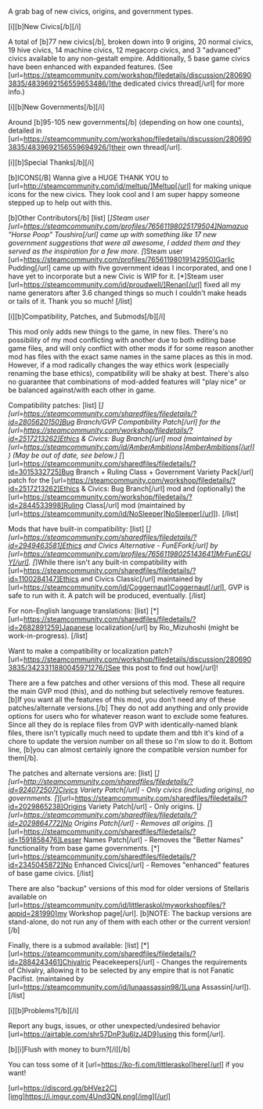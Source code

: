 A grab bag of new civics, origins, and government types.

[i][b]New Civics[/b][/i]

A total of [b]77 new civics[/b], broken down into 9 origins, 20 normal civics, 19 hive civics, 14 machine civics, 12 megacorp civics, and 3 "advanced" civics available to any non-gestalt empire. Additionally, 5 base game civics have been enhanced with expanded features. (See [url=https://steamcommunity.com/workshop/filedetails/discussion/2806903835/4839692156559653486/]the dedicated civics thread[/url] for more info.)

[i][b]New Governments[/b][/i]

Around [b]95-105 new governments[/b] (depending on how one counts), detailed in [url=https://steamcommunity.com/workshop/filedetails/discussion/2806903835/4839692156559694926/]their own thread[/url].

[i][b]Special Thanks[/b][/i]

[b]ICONS[/B]
Wanna give a HUGE THANK YOU to [url=http://steamcommunity.com/id/meltup/]Meltup[/url] for making unique icons for the new civics. They look cool and I am super happy someone stepped up to help out with this.

[b]Other Contributors[/b]
[list]
[*]Steam user [url=https://steamcommunity.com/profiles/76561198025179504]Namazuo "Horse Poop" Toushiro[/url] came up with something like 17 new government suggestions that were all awesome, I added them and they served as the inspiration for a few more.
[*]Steam user [url=https://steamcommunity.com/profiles/76561198019142950]Garlic Pudding[/url] came up with five government ideas I incorporated, and one I have yet to incorporate but a new Civic is WIP for it.
[*]Steam user [url=https://steamcommunity.com/id/proudwell/]Renan[/url] fixed all my name generators after 3.6 changed things so much I couldn't make heads or tails of it. Thank you so much!
[/list]

[i][b]Compatibility, Patches, and Submods[/b][/i]

This mod only adds new things to the game, in new files. There's no possibility of my mod conflicting with another due to both editing base game files, and will only conflict with other mods if for some reason another mod has files with the exact same names in the same places as this in mod. However, if a mod radically changes the way ethics work (especially renaming the base ethics), compatibility will be shaky at best. There's also no guarantee that combinations of mod-added features will "play nice" or be balanced against/with each other in game.

Compatibility patches:
[list]
[*][url=https://steamcommunity.com/sharedfiles/filedetails/?id=2805620150]Bug Branch/GVP Compatibility Patch[/url] for the [url=https://steamcommunity.com/workshop/filedetails/?id=2517213262]Ethics & Civics: Bug Branch[/url] mod (maintained by [url=https://steamcommunity.com/id/AmberAmbitions]AmberAmbitions[/url]) (May be out of date, see below.)
[*][url=https://steamcommunity.com/sharedfiles/filedetails/?id=3015332725]Bug Branch + Ruling Class + Government Variety Pack[/url] patch for the [url=https://steamcommunity.com/workshop/filedetails/?id=2517213262]Ethics & Civics: Bug Branch[/url] mod and (optionally) the [url=https://steamcommunity.com/workshop/filedetails/?id=2844533998]Ruling Class[/url] mod (maintained by [url=https://steamcommunity.com/id/NoSleeper]NoSleeper[/url]).
[/list]

Mods that have built-in compatibility:
[list]
[*][url=https://steamcommunity.com/sharedfiles/filedetails/?id=2949463581]Ethics and Civics Alternative - FunEFork[/url] by [url=https://steamcommunity.com/profiles/76561198025143641]MrFunEGUY[/url].
[*]While there isn't any built-in compatibility with [url=https://steamcommunity.com/sharedfiles/filedetails/?id=1100284147]Ethics and Civics Classic[/url] maintained by [url=https://steamcommunity.com/id/Coggernaut]Coggernaut[/url], GVP is safe to run with it. A patch will be produced, eventually.
[/list]

For non-English language translations:
[list]
[*][url=https://steamcommunity.com/sharedfiles/filedetails/?id=2682891259]Japanese localization[/url] by Rio_Mizuhoshi (might be work-in-progress).
[/list]

Want to make a compatibility or localization patch? [url=https://steamcommunity.com/workshop/filedetails/discussion/2806903835/3423311880045971276/]See this post to find out how[/url]!

There are a few patches and other versions of this mod. These all require the main GVP mod (this), and do nothing but selectively remove features. [b]If you want all the features of this mod, you don't need any of these patches/alternate versions.[/b] They do not add anything and only provide options for users who for whatever reason want to exclude some features. Since all they do is replace files from GVP with identically-named blank files, there isn't typically much need to update them and tbh it's kind of a chore to update the version number on all these so I'm slow to do it. Bottom line, [b]you can almost certainly ignore the compatible version number for them[/b].

The patches and alternate versions are:
[list]
[*][url=http://steamcommunity.com/sharedfiles/filedetails/?id=924072507]Civics Variety Patch[/url] - Only civics (including origins), no governments.
[*][url=https://steamcommunity.com/sharedfiles/filedetails/?id=2029865238]Origins Variety Patch[/url] - Only origins.
[*][url=https://steamcommunity.com/sharedfiles/filedetails/?id=2029864772]No Origins Patch[/url] - Removes all origins.
[*][url=https://steamcommunity.com/sharedfiles/filedetails/?id=1591858476]Lesser Names Patch[/url] - Removes the "Better Names" functionality from base game governments.
[*][url=https://steamcommunity.com/sharedfiles/filedetails/?id=2345045872]No Enhanced Civics[/url] - Removes "enhanced" features of base game civics.
[/list]

There are also "backup" versions of this mod for older versions of Stellaris available on [url=https://steamcommunity.com/id/littleraskol/myworkshopfiles/?appid=281990]my Workshop page[/url]. [b]NOTE: The backup versions are stand-alone, do not run any of them with each other or the current version![/b]


Finally, there is a submod available:
[list]
[*][url=https://steamcommunity.com/sharedfiles/filedetails/?id=2884243461]Chivalric Peacekeepers[/url] - Changes the requirements of Chivalry, allowing it to be selected by any empire that is not Fanatic Pacifist. (maintained by [url=https://steamcommunity.com/id/lunaassassin98/]Luna Assassin[/url]).
[/list]

[i][b]Problems?[/b][/i]

Report any bugs, issues, or other unexpected/undesired behavior [url=https://airtable.com/shr57DnP3u6lzJ4D9]using this form[/url].

[b][i]Flush with money to burn?[/i][/b]

You can toss some of it [url=https://ko-fi.com/littleraskol]here[/url] if you want!

[url=https://discord.gg/bHVez2C][img]https://i.imgur.com/4Und3QN.png[/img][/url]